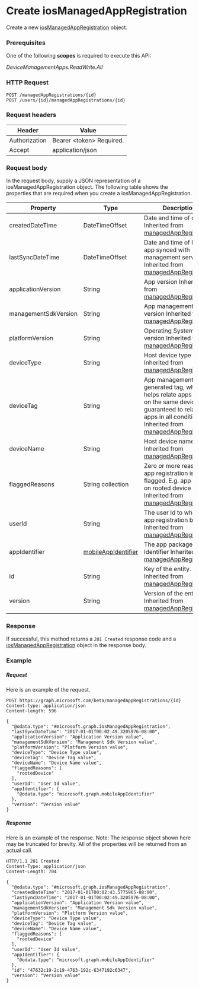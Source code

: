 ﻿# Create iosManagedAppRegistration
Create a new [iosManagedAppRegistration](../resources/intune_mam_iosmanagedappregistration.md) object.
### Prerequisites
One of the following **scopes** is required to execute this API:

*DeviceManagementApps.ReadWrite.All*
### HTTP Request
<!-- {
  "blockType": "ignored"
}
-->
```http
POST /managedAppRegistrations/{id}
POST /users/{id}/managedAppRegistrations/{id}
```

### Request headers
|Header|Value|
|---|---|
|Authorization|Bearer &lt;token&gt; Required.|
|Accept|application/json|

### Request body
In the request body, supply a JSON representation of a iosManagedAppRegistration object.
The following table shows the properties that are required when you create a iosManagedAppRegistration.

|Property|Type|Description|
|---|---|---|
|createdDateTime|DateTimeOffset|Date and time of creation Inherited from [managedAppRegistration](../resources/intune_mam_managedappregistration.md)|
|lastSyncDateTime|DateTimeOffset|Date and time of last the app synced with management service. Inherited from [managedAppRegistration](../resources/intune_mam_managedappregistration.md)|
|applicationVersion|String|App version Inherited from [managedAppRegistration](../resources/intune_mam_managedappregistration.md)|
|managementSdkVersion|String|App management SDK version Inherited from [managedAppRegistration](../resources/intune_mam_managedappregistration.md)|
|platformVersion|String|Operating System version Inherited from [managedAppRegistration](../resources/intune_mam_managedappregistration.md)|
|deviceType|String|Host device type Inherited from [managedAppRegistration](../resources/intune_mam_managedappregistration.md)|
|deviceTag|String|App management SDK generated tag, which helps relate apps hosted on the same device. Not guaranteed to relate apps in all conditions. Inherited from [managedAppRegistration](../resources/intune_mam_managedappregistration.md)|
|deviceName|String|Host device name Inherited from [managedAppRegistration](../resources/intune_mam_managedappregistration.md)|
|flaggedReasons|String collection|Zero or more reasons an app registration is flagged. E.g. app running on rooted device Inherited from [managedAppRegistration](../resources/intune_mam_managedappregistration.md)|
|userId|String|The user Id to who this app registration belongs. Inherited from [managedAppRegistration](../resources/intune_mam_managedappregistration.md)|
|appIdentifier|[mobileAppIdentifier](../resources/intune_mam_mobileappidentifier.md)|The app package Identifier Inherited from [managedAppRegistration](../resources/intune_mam_managedappregistration.md)|
|id|String|Key of the entity. Inherited from [managedAppRegistration](../resources/intune_mam_managedappregistration.md)|
|version|String|Version of the entity. Inherited from [managedAppRegistration](../resources/intune_mam_managedappregistration.md)|



### Response
If successful, this method returns a `201 Created` response code and a [iosManagedAppRegistration](../resources/intune_mam_iosmanagedappregistration.md) object in the response body.

### Example
##### Request
Here is an example of the request.
```http
POST https://graph.microsoft.com/beta/managedAppRegistrations/{id}
Content-type: application/json
Content-length: 596

{
  "@odata.type": "#microsoft.graph.iosManagedAppRegistration",
  "lastSyncDateTime": "2017-01-01T00:02:49.3205976-08:00",
  "applicationVersion": "Application Version value",
  "managementSdkVersion": "Management Sdk Version value",
  "platformVersion": "Platform Version value",
  "deviceType": "Device Type value",
  "deviceTag": "Device Tag value",
  "deviceName": "Device Name value",
  "flaggedReasons": [
    "rootedDevice"
  ],
  "userId": "User Id value",
  "appIdentifier": {
    "@odata.type": "microsoft.graph.mobileAppIdentifier"
  },
  "version": "Version value"
}
```

##### Response
Here is an example of the response. Note: The response object shown here may be truncated for brevity. All of the properties will be returned from an actual call.
```http
HTTP/1.1 201 Created
Content-Type: application/json
Content-Length: 704

{
  "@odata.type": "#microsoft.graph.iosManagedAppRegistration",
  "createdDateTime": "2017-01-01T00:02:43.5775965-08:00",
  "lastSyncDateTime": "2017-01-01T00:02:49.3205976-08:00",
  "applicationVersion": "Application Version value",
  "managementSdkVersion": "Management Sdk Version value",
  "platformVersion": "Platform Version value",
  "deviceType": "Device Type value",
  "deviceTag": "Device Tag value",
  "deviceName": "Device Name value",
  "flaggedReasons": [
    "rootedDevice"
  ],
  "userId": "User Id value",
  "appIdentifier": {
    "@odata.type": "microsoft.graph.mobileAppIdentifier"
  },
  "id": "47632c19-2c19-4763-192c-6347192c6347",
  "version": "Version value"
}
```



